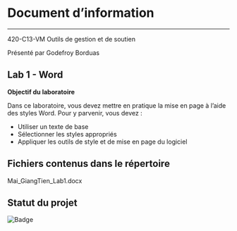 # Document d’information

___

420-C13-VM Outils de gestion et de soutien

Présenté par Godefroy Borduas

## Lab 1 - Word

**Objectif du laboratoire**

Dans ce laboratoire, vous devez mettre en pratique la mise en page à l’aide des styles Word.
Pour y parvenir, vous devez :
- Utiliser un texte de base
- Sélectionner les styles appropriés
- Appliquer les outils de style et de mise en page du logiciel


## Fichiers contenus dans le répertoire
Mai_GiangTien_Lab1.docx

## Statut du projet
![Badge](https://img.shields.io/badge/Lab%201%20--%20Word-Termin%C3%A9-brightgreen)
